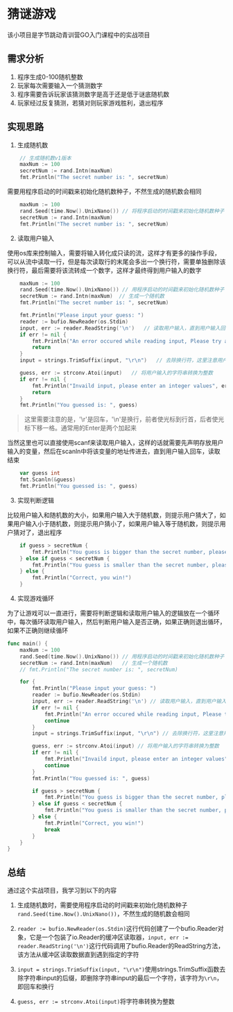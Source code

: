 # 猜谜游戏

该小项目是字节跳动青训营GO入门课程中的实战项目

## 需求分析

1. 程序生成0-100随机整数
2. 玩家每次需要输入一个猜测数字
3. 程序需要告诉玩家该猜测数字是高于还是低于谜底随机数
4. 玩家经过反复猜测，若猜对则玩家游戏胜利，退出程序

## 实现思路

1. 生成随机数

```go
    // 生成随机数v1版本
	maxNum := 100
	secretNum := rand.Intn(maxNum)
	fmt.Println("The secret number is: ", secretNum)
```

需要用程序启动的时间戳来初始化随机数种子，不然生成的随机数会相同

```go
	maxNum := 100
	rand.Seed(time.Now().UnixNano()) // 将程序启动的时间戳来初始化随机数种子
	secretNum := rand.Intn(maxNum)
	fmt.Println("The secret number is: ", secretNum)
```

2. 读取用户输入

使用os库来控制输入，需要将输入转化成只读的流，这样才有更多的操作手段，可以从流中读取一行，但是每次读取行的末尾会多出一个换行符，需要单独删除该换行符，最后需要将该流转成一个数字，这样才最终得到用户输入的数字

```go
	maxNum := 100
	rand.Seed(time.Now().UnixNano()) // 用程序启动的时间戳来初始化随机数种子
	secretNum := rand.Intn(maxNum)	// 生成一个随机数
	fmt.Println("The secret number is: ", secretNum)

	fmt.Println("Please input your guess: ")
	reader := bufio.NewReader(os.Stdin)	
	input, err := reader.ReadString('\n')	// 读取用户输入，直到用户输入回车键
	if err != nil {
		fmt.Println("An error occured while reading input, Please try again", err)
		return
	}
	input = strings.TrimSuffix(input, "\r\n")	// 去除换行符，这里注意用户输入的enter一般是\r\n

	guess, err := strconv.Atoi(input)	// 将用户输入的字符串转换为整数
	if err != nil {
		fmt.Println("Invaild input, please enter an integer values", err)
		return
	}
	fmt.Println("You guessed is: ", guess)
```

> 这里需要注意的是，'\r'是回车，'\n'是换行，前者使光标到行首，后者使光标下移一格。通常用的Enter是两个加起来


当然这里也可以直接使用scanf来读取用户输入，这样的话就需要先声明存放用户输入的变量，然后在scanln中将该变量的地址传进去，直到用户输入回车，读取结束

```go
	var guess int
	fmt.Scanln(&guess)
	fmt.Println("You guessed is: ", guess)
```

3. 实现判断逻辑

比较用户输入和随机数的大小，如果用户输入大于随机数，则提示用户猜大了，如果用户输入小于随机数，则提示用户猜小了，如果用户输入等于随机数，则提示用户猜对了，退出程序

```go 
	if guess > secretNum {
		fmt.Println("You guess is bigger than the secret number, please try again")
	} else if guess < secretNum {
		fmt.Println("You guess is smaller than the secret number, please try again")
	} else {
		fmt.Println("Correct, you win!")
	}
```

4. 实现游戏循环

为了让游戏可以一直进行，需要将判断逻辑和读取用户输入的逻辑放在一个循环中，每次循环读取用户输入，然后判断用户输入是否正确，如果正确则退出循环，如果不正确则继续循环

```go
func main() {
	maxNum := 100
	rand.Seed(time.Now().UnixNano()) // 用程序启动的时间戳来初始化随机数种子
	secretNum := rand.Intn(maxNum)   // 生成一个随机数
	// fmt.Println("The secret number is: ", secretNum)

	for {
		fmt.Println("Please input your guess: ")
		reader := bufio.NewReader(os.Stdin)
		input, err := reader.ReadString('\n') // 读取用户输入，直到用户输入回车键
		if err != nil {
			fmt.Println("An error occured while reading input, Please try again", err)
			continue
		}
		input = strings.TrimSuffix(input, "\r\n") // 去除换行符，这里注意用户输入的enter一般是\r\n

		guess, err := strconv.Atoi(input) // 将用户输入的字符串转换为整数
		if err != nil {
			fmt.Println("Invaild input, please enter an integer values", err)
			continue
		}
		fmt.Println("You guessed is: ", guess)

		if guess > secretNum {
			fmt.Println("You guess is bigger than the secret number, please try again")
		} else if guess < secretNum {
			fmt.Println("You guess is smaller than the secret number, please try again")
		} else {
			fmt.Println("Correct, you win!")
			break
		}
	}
}
```
## 总结

通过这个实战项目，我学习到以下的内容

1. 生成随机数时，需要使用程序启动的时间戳来初始化随机数种子`rand.Seed(time.Now().UnixNano())`，不然生成的随机数会相同

2. `reader := bufio.NewReader(os.Stdin)`这行代码创建了一个bufio.Reader对象，它是一个包装了io.Reader的缓冲区读取器，`input, err := reader.ReadString('\n')`这行代码调用了bufio.Reader的ReadString方法，该方法从缓冲区读取数据直到遇到指定的字符

3. `input = strings.TrimSuffix(input, "\r\n")`使用strings.TrimSuffix函数去除字符串input的后缀，即删除字符串input的最后一个字符，该字符为`\r\n`，即回车和换行

4. `guess, err := strconv.Atoi(input)`将字符串转换为整数



